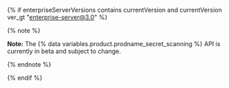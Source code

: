 {% if enterpriseServerVersions contains currentVersion and currentVersion ver_gt "enterprise-server@3.0" %}

{% note %}

**Note:** The {% data variables.product.prodname_secret_scanning %} API is currently in beta and subject to change.

{% endnote %}

{% endif %}